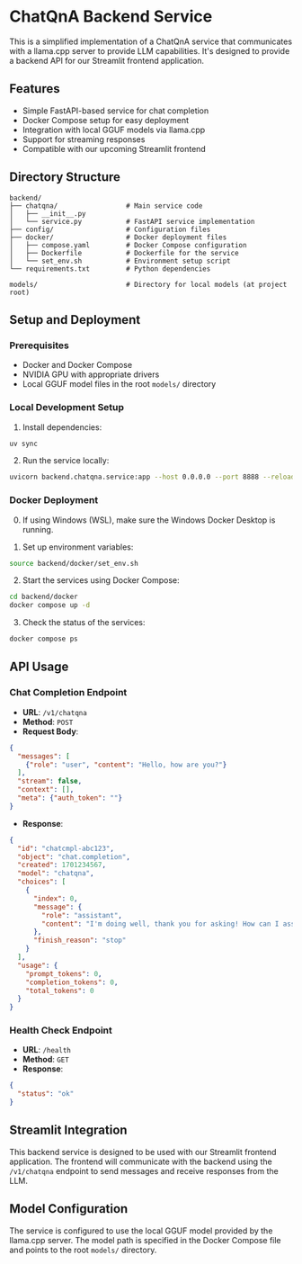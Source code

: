 # ChatQnA Backend Service

This is a simplified implementation of a ChatQnA service that communicates with a llama.cpp server to provide LLM capabilities. It's designed to provide a backend API for our Streamlit frontend application.

## Features

- Simple FastAPI-based service for chat completion
- Docker Compose setup for easy deployment
- Integration with local GGUF models via llama.cpp
- Support for streaming responses
- Compatible with our upcoming Streamlit frontend

## Directory Structure

```
backend/
├── chatqna/                 # Main service code
│   ├── __init__.py
│   └── service.py           # FastAPI service implementation
├── config/                  # Configuration files 
├── docker/                  # Docker deployment files
│   ├── compose.yaml         # Docker Compose configuration
│   ├── Dockerfile           # Dockerfile for the service
│   └── set_env.sh           # Environment setup script
└── requirements.txt         # Python dependencies

models/                      # Directory for local models (at project root)
```

## Setup and Deployment

### Prerequisites

- Docker and Docker Compose
- NVIDIA GPU with appropriate drivers
- Local GGUF model files in the root `models/` directory

### Local Development Setup

1. Install dependencies:
```bash
uv sync
```

2. Run the service locally:
```bash
uvicorn backend.chatqna.service:app --host 0.0.0.0 --port 8888 --reload
```

### Docker Deployment

0. If using Windows (WSL), make sure the Windows Docker Desktop is running.

1. Set up environment variables:
```bash
source backend/docker/set_env.sh
```

2. Start the services using Docker Compose:
```bash
cd backend/docker
docker compose up -d
```

3. Check the status of the services:
```bash
docker compose ps
```

## API Usage

### Chat Completion Endpoint

- **URL**: `/v1/chatqna`
- **Method**: `POST`
- **Request Body**:
```json
{
  "messages": [
    {"role": "user", "content": "Hello, how are you?"}
  ],
  "stream": false,
  "context": [],
  "meta": {"auth_token": ""}
}
```

- **Response**:
```json
{
  "id": "chatcmpl-abc123",
  "object": "chat.completion",
  "created": 1701234567,
  "model": "chatqna",
  "choices": [
    {
      "index": 0,
      "message": {
        "role": "assistant",
        "content": "I'm doing well, thank you for asking! How can I assist you today?"
      },
      "finish_reason": "stop"
    }
  ],
  "usage": {
    "prompt_tokens": 0,
    "completion_tokens": 0,
    "total_tokens": 0
  }
}
```

### Health Check Endpoint

- **URL**: `/health`
- **Method**: `GET`
- **Response**:
```json
{
  "status": "ok"
}
```

## Streamlit Integration

This backend service is designed to be used with our Streamlit frontend application. The frontend will communicate with the backend using the `/v1/chatqna` endpoint to send messages and receive responses from the LLM.

## Model Configuration

The service is configured to use the local GGUF model provided by the llama.cpp server. The model path is specified in the Docker Compose file and points to the root `models/` directory. 